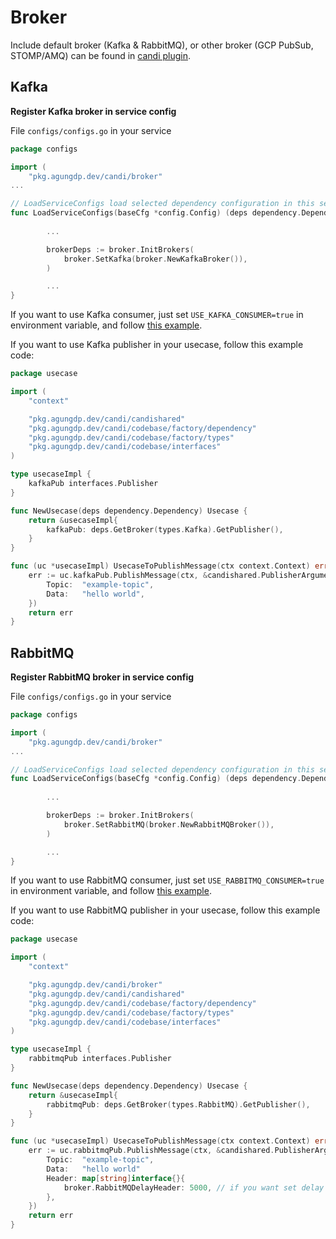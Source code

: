 # Broker

Include default broker (Kafka & RabbitMQ), or other broker (GCP PubSub, STOMP/AMQ) can be found in [candi plugin](https://github.com/agungdwiprasetyo/candi-plugin).

## Kafka

**Register Kafka broker in service config**

File `configs/configs.go` in your service

```go
package configs

import (
	"pkg.agungdp.dev/candi/broker"
...

// LoadServiceConfigs load selected dependency configuration in this service
func LoadServiceConfigs(baseCfg *config.Config) (deps dependency.Dependency) {
	
		...

		brokerDeps := broker.InitBrokers(
			broker.SetKafka(broker.NewKafkaBroker()),
		)

		... 
}
```

If you want to use Kafka consumer, just set `USE_KAFKA_CONSUMER=true` in environment variable, and follow [this example](https://github.com/agungdwiprasetyo/candi/tree/master/codebase/app/kafka_worker).

If you want to use Kafka publisher in your usecase, follow this example code:

```go
package usecase

import (
	"context"

	"pkg.agungdp.dev/candi/candishared"
	"pkg.agungdp.dev/candi/codebase/factory/dependency"
	"pkg.agungdp.dev/candi/codebase/factory/types"
	"pkg.agungdp.dev/candi/codebase/interfaces"
)

type usecaseImpl {
	kafkaPub interfaces.Publisher
}

func NewUsecase(deps dependency.Dependency) Usecase {
	return &usecaseImpl{
        kafkaPub: deps.GetBroker(types.Kafka).GetPublisher(),
	}
}

func (uc *usecaseImpl) UsecaseToPublishMessage(ctx context.Context) error {
	err := uc.kafkaPub.PublishMessage(ctx, &candishared.PublisherArgument{
		Topic:  "example-topic",
		Data:   "hello world",
	})
	return err
}
```

## RabbitMQ

**Register RabbitMQ broker in service config**

File `configs/configs.go` in your service

```go
package configs

import (
	"pkg.agungdp.dev/candi/broker"
...

// LoadServiceConfigs load selected dependency configuration in this service
func LoadServiceConfigs(baseCfg *config.Config) (deps dependency.Dependency) {
	
		...

		brokerDeps := broker.InitBrokers(
			broker.SetRabbitMQ(broker.NewRabbitMQBroker()),
		)

		... 
}
```

If you want to use RabbitMQ consumer, just set `USE_RABBITMQ_CONSUMER=true` in environment variable, and follow [this example](https://github.com/agungdwiprasetyo/candi/tree/master/codebase/app/rabbitmq_worker).

If you want to use RabbitMQ publisher in your usecase, follow this example code:

```go
package usecase

import (
	"context"

	"pkg.agungdp.dev/candi/broker"
	"pkg.agungdp.dev/candi/candishared"
	"pkg.agungdp.dev/candi/codebase/factory/dependency"
	"pkg.agungdp.dev/candi/codebase/factory/types"
	"pkg.agungdp.dev/candi/codebase/interfaces"
)

type usecaseImpl {
	rabbitmqPub interfaces.Publisher
}

func NewUsecase(deps dependency.Dependency) Usecase {
	return &usecaseImpl{
        rabbitmqPub: deps.GetBroker(types.RabbitMQ).GetPublisher(),
	}
}

func (uc *usecaseImpl) UsecaseToPublishMessage(ctx context.Context) error {
	err := uc.rabbitmqPub.PublishMessage(ctx, &candishared.PublisherArgument{
		Topic:  "example-topic",
		Data:   "hello world"
		Header: map[string]interface{}{
            broker.RabbitMQDelayHeader: 5000, // if you want set delay consume your message by active consumer for 5 seconds
        },
	})
	return err
}
```
